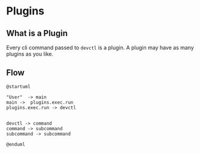 # Plugins


## What is a Plugin
Every cli command passed to `devctl` is a plugin.
A plugin may have as many plugins as you like.



## Flow
```puml
@startuml

"User"  -> main
main ->  plugins.exec.run
plugins.exec.run -> devctl


devctl -> command
command -> subcommand
subcommand -> subcommand

@enduml
```


